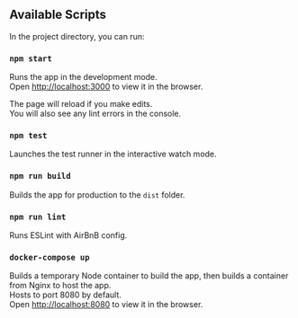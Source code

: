 ## Available Scripts

In the project directory, you can run:

### `npm start`

Runs the app in the development mode.<br />
Open [http://localhost:3000](http://localhost:3000) to view it in the browser.

The page will reload if you make edits.<br />
You will also see any lint errors in the console.

### `npm test`

Launches the test runner in the interactive watch mode.<br />

### `npm run build`

Builds the app for production to the `dist` folder.<br />

### `npm run lint`

Runs ESLint with AirBnB config.

### `docker-compose up`
Builds a temporary Node container to build the app, then builds a container from Nginx to host the app.<br />
Hosts to port 8080 by default.<br />
Open [http://localhost:8080](http://localhost:8080) to view it in the browser.
